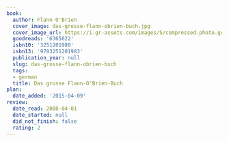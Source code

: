 ```yaml
---
book:
  author: Flann O'Brien
  cover_image: das-grosse-flann-obrien-buch.jpg
  cover_image_url: https://i.gr-assets.com/images/S/compressed.photo.goodreads.com/books/1337638442l/6365622._SY160_.jpg
  goodreads: '6365622'
  isbn10: '3251201980'
  isbn13: '9783251201983'
  publication_year: null
  slug: das-grosse-flann-obrien-buch
  tags:
  - german
  title: Das grosse Flann-O'Brien-Buch
plan:
  date_added: '2015-04-09'
review:
  date_read: 2008-04-01
  date_started: null
  did_not_finish: false
  rating: 2
---
```

